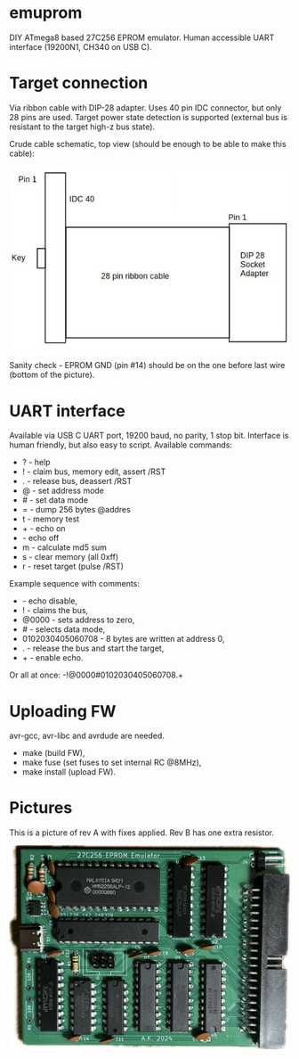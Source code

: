 # emuprom
DIY ATmega8 based 27C256 EPROM emulator. Human accessible UART interface
(19200N1, CH340 on USB C).

# Target connection
Via ribbon cable with DIP-28 adapter. Uses 40 pin IDC connector, but only 28
pins are used. Target power state detection is supported (external bus is
resistant to the target high-z bus state).

Crude cable schematic, top view (should be enough to be able to make this cable):

<img src="img/cable.jpg">

Sanity check - EPROM GND (pin \#14) should be on the one before last wire (bottom of the picture).

# UART interface
Available via USB C UART port, 19200 baud, no parity, 1 stop bit. Interface is
human friendly, but also easy to script. Available commands:

- ? - help
- ! - claim bus, memory edit, assert /RST
- . - release bus, deassert /RST
- @ - set address mode
- \# - set data mode
- = - dump 256 bytes @addres
- t - memory test
- \+ - echo on
- \- echo off
- m - calculate md5 sum
- s - clear memory (all 0xff)
- r - reset target (pulse /RST)

Example sequence with comments:
- \- echo disable,
- ! - claims the bus,
- @0000 - sets address to zero,
- \# - selects data mode,
- 0102030405060708 - 8 bytes are written at address 0,
- . - release the bus and start the target,
- \+ - enable echo.

Or all at once: -!@0000#0102030405060708.+

# Uploading FW
avr-gcc, avr-libc and avrdude are needed.

- make (build FW),
- make fuse (set fuses to set internal RC @8MHz),
- make install (upload FW).

# Pictures
This is a picture of rev A with fixes applied. Rev B has one extra resistor.

<img src="img/top.jpeg">
